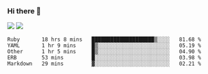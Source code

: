 ### Hi there 👋

<!--
**sasharevzin/sasharevzin** is a ✨ _special_ ✨ repository because its `README.md` (this file) appears on your GitHub profile.

Here are some ideas to get you started:

- 🔭 I’m currently working on ...
- 🌱 I’m currently learning ...
- 👯 I’m looking to collaborate on ...
- 🤔 I’m looking for help with ...
- 💬 Ask me about ...
- 📫 How to reach me: ...
- 😄 Pronouns: ...
- ⚡ Fun fact: ...
-->

![](https://yusufozturk.vercel.app/api?username=sasharevzin&hide_title=true&include_all_commits=true&count_private=true&show_icons=true) ![](https://yusufozturk.vercel.app/api/top-langs/?username=sasharevzin&layout=compact&langs_count=10&hide=apacheconf,coffeescript)

<!--START_SECTION:waka-->
```text
Ruby       18 hrs 8 mins   ████████████████████▒░░░░   81.68 % 
YAML       1 hr 9 mins     █▒░░░░░░░░░░░░░░░░░░░░░░░   05.19 % 
Other      1 hr 5 mins     █▒░░░░░░░░░░░░░░░░░░░░░░░   04.90 % 
ERB        53 mins         █░░░░░░░░░░░░░░░░░░░░░░░░   03.98 % 
Markdown   29 mins         ▓░░░░░░░░░░░░░░░░░░░░░░░░   02.21 % 
```
<!--END_SECTION:waka-->
